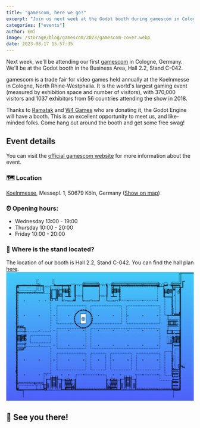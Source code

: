 ```yaml
---
title: "gamescom, here we go!"
excerpt: "Join us next week at the Godot booth during gamescom in Cologne from Wednesday the 23rd, to Friday the 25th. Don't miss the chance to say hello to the Godot team!"
categories: ["events"]
author: Emi
image: /storage/blog/gamescom/2023/gamescom-cover.webp
date: 2023-08-17 15:57:35
---
```


Next week, we'll be attending our first [gamescom](https://www.gamescom.global) in Cologne, Germany. We'll be at the Godot booth in the Business Area, Hall 2.2, Stand C-042.

gamescom is a trade fair for video games held annually at the Koelnmesse in Cologne, North Rhine-Westphalia. It is the world's largest gaming event (measured by exhibition space and number of visitors), with 370,000 visitors and 1037 exhibitors from 56 countries attending the show in 2018.

Thanks to [Ramatak](https://ramatak.com/) and [W4 Games](https://w4games.com/) who are donating it, the Godot Engine will have a booth. This is an excellent opportunity to meet us, and like-minded folks. Come hang out around the booth and get some free swag!


## Event details
You can visit the [official gamescom website](https://www.gamescom.global/en/fair-visit) for more information about the event.

### 🗺️ Location
[Koelnmesse](https://www.koelnmesse.de/), Messepl. 1, 50679 Köln, Germany ([Show on map](https://www.openstreetmap.org/?mlat=50.94590&mlon=6.98034map%3D16%2F50.9441%2F6.9798#map=16/50.9455/6.9805&layers=N))

### ⏰ Opening hours:
- Wednesday 13:00 - 19:00
- Thursday 10:00 - 20:00
- Friday 10:00 - 20:00

### 📍 Where is the stand located?

The location of our booth is Hall 2.2, Stand C-042. You can find the hall plan [here](https://www.gamescom.global/en/fair-visit/hall-plan).
![](/storage/blog/gamescom/2023/gamescom-map.webp)

## 👋 See you there!